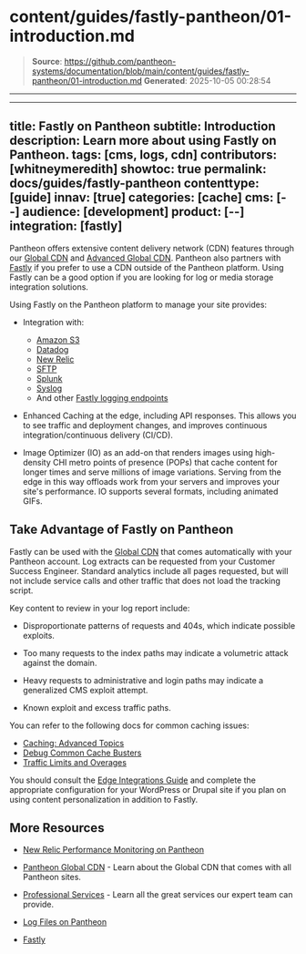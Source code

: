 # content/guides/fastly-pantheon/01-introduction.md

> **Source**: https://github.com/pantheon-systems/documentation/blob/main/content/guides/fastly-pantheon/01-introduction.md
> **Generated**: 2025-10-05 00:28:54

---

---
title: Fastly on Pantheon
subtitle: Introduction
description: Learn more about using Fastly on Pantheon.
tags: [cms, logs, cdn]
contributors: [whitneymeredith]
showtoc: true
permalink: docs/guides/fastly-pantheon
contenttype: [guide]
innav: [true]
categories: [cache]
cms: [--]
audience: [development]
product: [--]
integration: [fastly]
---

Pantheon offers extensive content delivery network (CDN) features through our [Global CDN](/guides/global-cdn) and [Advanced Global CDN](/guides/agcdn). Pantheon also partners with [Fastly](https://www.fastly.com/) if you prefer to use a CDN outside of the Pantheon platform. Using Fastly can be a good option if you are looking for log or media storage integration solutions. 

Using Fastly on the Pantheon platform to manage your site provides: 

- Integration with:

    - [Amazon S3](https://aws.amazon.com/)
    - [Datadog](https://www.datadoghq.com/)
    - [New Relic](/guides/new-relic)
    - [SFTP](https://docs.fastly.com/en/guides/log-streaming-sftp)
    - [Splunk](https://www.splunk.com/)
    - [Syslog](https://docs.fastly.com/en/guides/log-streaming-syslog)
    - And other [Fastly logging endpoints](https://docs.fastly.com/en/guides/integrations#_logging-endpoints)

- Enhanced Caching at the edge, including API responses. This allows you to see traffic and deployment changes, and improves continuous integration/continuous delivery (CI/CD).

- Image Optimizer (IO) as an add-on that renders images using high-density CHI metro points of presence (POPs) that cache content for longer times and serve millions of image variations. Serving from the edge in this way offloads work from your servers and improves your site's performance. IO supports several formats, including animated GIFs.

## Take Advantage of Fastly on Pantheon 

Fastly can be used with the [Global CDN](/guides/global-cdn) that comes automatically with your Pantheon account. Log extracts can be requested from your Customer Success Engineer. Standard analytics include all pages requested, but will not include service calls and other traffic that does not load the tracking script.

Key content to review in your log report include:

- Disproportionate patterns of requests and 404s, which indicate possible exploits.

- Too many requests to the index paths may indicate a volumetric attack against the domain.

- Heavy requests to administrative and login paths may indicate a generalized CMS exploit attempt.

- Known exploit and excess traffic paths.

You can refer to the following docs for common caching issues:

- [Caching: Advanced Topics](/caching-advanced-topics)
- [Debug Common Cache Busters](/guides/frontend-performance/caching#troubleshoot-caching-issues)
- [Traffic Limits and Overages](/guides/account-mgmt/traffic)

You should consult the [Edge Integrations Guide](/guides/edge-integrations/) and complete the appropriate configuration for your WordPress or Drupal site if you plan on using content personalization in addition to Fastly.

## More Resources

- [New Relic Performance Monitoring on Pantheon](/guides/new-relic)

- [Pantheon Global CDN](/guides/global-cdn) - Learn about the Global CDN that comes with all Pantheon sites.

- [Professional Services](/guides/professional-services) - Learn all the great services our expert team can provide.

- [Log Files on Pantheon](/guides/logs-pantheon)

- [Fastly](https://explore.fastly.com)
